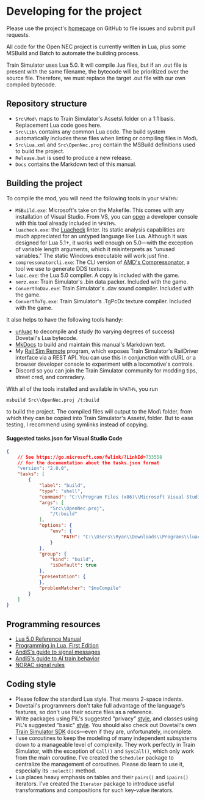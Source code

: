 # Developing for the project

Please use the project's [homepage](https://github.com/YoRYan/open-nec) on GitHub to file issues and submit pull requests.

All code for the Open NEC project is currently written in Lua, plus some MSBuild and Batch to automate the building process.

Train Simulator uses Lua 5.0. It will compile .lua files, but if an .out file is present with the same filename, the bytecode will be prioritized over the source file. Therefore, we must replace the target .out file with our own compiled bytecode.

## Repository structure

- `Src\Mod\` maps to Train Simulator's Assets\ folder on a 1:1 basis. Replacement Lua code goes here.
- `Src\Lib\` contains any common Lua code. The build system automatically includes these files when linting or compiling files in Mod\\.
- `Src\Lua.xml` and `Src\OpenNec.proj` contain the MSBuild definitions used to build the project.
- `Release.bat` is used to produce a new release.
- `Docs` contains the Markdown text of this manual.

## Building the project

To compile the mod, you will need the following tools in your `%PATH%`:

- `MSBuild.exe`: Microsoft's take on the Makefile. This comes with any installation of Visual Studio. From VS, you can [open](https://docs.microsoft.com/en-us/dotnet/framework/tools/developer-command-prompt-for-vs) a developer console with this tool already included in `%PATH%`.
- `luacheck.exe`: the [Luacheck](https://github.com/mpeterv/luacheck) linter. Its static analysis capabilities are much appreciated for an untyped language like Lua. Although it was designed for Lua 5.1+, it works well enough on 5.0—with the exception of variable length arguments, which it misinterprets as "unused variables." The static Windows executable will work just fine.
- `compressonatorcli.exe`: The CLI version of [AMD's Compressonator](https://gpuopen.com/compressonator/), a tool we use to generate DDS textures.
- `luac.exe`: the Lua 5.0 compiler. A copy is included with the game.
- `serz.exe`: Train Simulator's .bin data packer. Included with the game.
- `ConvertToDav.exe`: Train Simulator's .dav sound compiler. Included with the game.
- `ConvertToTg.exe`: Train Simulator's .TgPcDx texture compiler. Included with the game.

It also helps to have the following tools handy:

- [unluac](https://sourceforge.net/projects/unluac) to decompile and study (to varying degrees of success) Dovetail's Lua bytecode.
- [MkDocs](https://www.mkdocs.org/) to build and maintain this manual's Markdown text.
- My [Rail Sim Remote](https://github.com/yoryan/railsim-remote) program, which exposes Train Simulator's RailDriver interface via a REST API. You can use this in conjunction with cURL or a browser developer console to experiment with a locomotive's controls.
- Discord so you can join the Train Simulator community for modding tips, street cred, and comradery.

With all of the tools installed and available in `%PATH%`, you run

```msbuild Src\\OpenNec.proj /t:build```

to build the project. The compiled files will output to the Mod\ folder, from which they can be copied into Train Simulator's Assets\ folder. But to ease testing, I recommend using symlinks instead of copying.

#### Suggested tasks.json for Visual Studio Code

```json
{
    // See https://go.microsoft.com/fwlink/?LinkId=733558
    // for the documentation about the tasks.json format
    "version": "2.0.0",
    "tasks": [
        {
            "label": "build",
            "type": "shell",
            "command": "C:\\Program Files (x86)\\Microsoft Visual Studio\\2019\\Community\\MSBuild\\Current\\Bin\\MSBuild.exe",
            "args": [
                "Src\\OpenNec.proj",
                "/t:build"
            ],
            "options": {
                "env": {
                    "PATH": "C:\\Users\\Ryan\\Downloads\\Programs\\luacheck;C:\\Program Files (x86)\\Steam\\steamapps\\common\\RailWorks;C:\\Compressonator_4.1.5083\\bin\\CLI"
                }
            },
            "group": {
                "kind": "build",
                "isDefault": true
            },
            "presentation": {
            },
            "problemMatcher": "$msCompile"
        }
    ]
}
```

## Programming resources

- [Lua 5.0 Reference Manual](https://www.lua.org/manual/5.0/manual.html)
- [Programming in Lua, First Edition](https://www.lua.org/pil/contents.html)
- [AndiS's guide to signal messages](https://forums.uktrainsim.com/viewtopic.php?f=359&t=129485)
- [AndiS's guide to AI train behavior](https://www.trainsimdev.com/forum/viewtopic.php?p=509)
- [NORAC signal rules](https://signals.jovet.net/rules/NORAC%20Signal%20Rules.pdf)

## Coding style

- Please follow the standard Lua style. That means 2-space indents.
- Dovetail's programmers don't take full advantage of the language's features, so don't use their source files as a reference.
- Write packages using PiL's suggested "privacy" [style](https://www.lua.org/pil/15.2.html), and classes using PiL's suggested "basic" [style](https://www.lua.org/pil/16.1.html). You should also check out Dovetail's own [Train Simulator SDK](https://sites.google.com/a/railsimdev.com/dtgts1sdk/reference-manual) docs—even if they are, unfortunately, incomplete.
- I use coroutines to keep the modeling of many independent subsystems down to a manageable level of complexity. They work perfectly in Train Simulator, with the exception of `Call()` and `SysCall()`, which only work from the main coroutine. I've created the `Scheduler` package to centralize the management of coroutines. Please do learn to use it, especially its `:select()` method.
- Lua places heavy emphasis on tables and their `pairs()` and `ipairs()` iterators. I've created the `Iterator` package to introduce useful transformations and compositions for such key-value iterators.